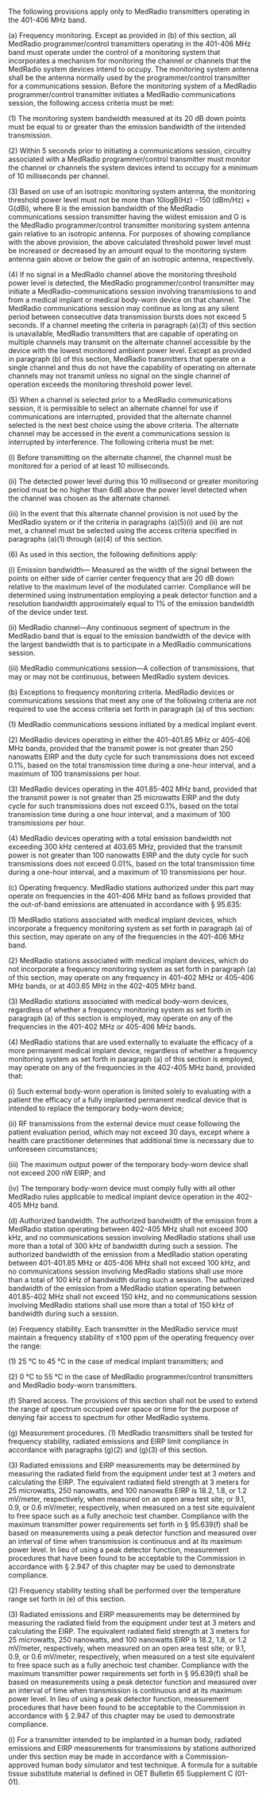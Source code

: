 The following provisions apply only to MedRadio transmitters operating in the 401-406 MHz band.

(a) Frequency monitoring. Except as provided in (b) of this section, all MedRadio programmer/control transmitters operating in the 401-406 MHz band must operate under the control of a monitoring system that incorporates a mechanism for monitoring the channel or channels that the MedRadio system devices intend to occupy. The monitoring system antenna shall be the antenna normally used by the programmer/control transmitter for a communications session. Before the monitoring system of a MedRadio programmer/control transmitter initiates a MedRadio communications session, the following access criteria must be met:

(1) The monitoring system bandwidth measured at its 20 dB down points must be equal to or greater than the emission bandwidth of the intended transmission.

(2) Within 5 seconds prior to initiating a communications session, circuitry associated with a MedRadio programmer/control transmitter must monitor the channel or channels the system devices intend to occupy for a minimum of 10 milliseconds per channel.

(3) Based on use of an isotropic monitoring system antenna, the monitoring threshold power level must not be more than 10logB(Hz) −150 (dBm/Hz) + G(dBi), where B is the emission bandwidth of the MedRadio communications session transmitter having the widest emission and G is the MedRadio programmer/control transmitter monitoring system antenna gain relative to an isotropic antenna. For purposes of showing compliance with the above provision, the above calculated threshold power level must be increased or decreased by an amount equal to the monitoring system antenna gain above or below the gain of an isotropic antenna, respectively.

(4) If no signal in a MedRadio channel above the monitoring threshold power level is detected, the MedRadio programmer/control transmitter may initiate a MedRadio-communications session involving transmissions to and from a medical implant or medical body-worn device on that channel. The MedRadio communications session may continue as long as any silent period between consecutive data transmission bursts does not exceed 5 seconds. If a channel meeting the criteria in paragraph (a)(3) of this section is unavailable, MedRadio transmitters that are capable of operating on multiple channels may transmit on the alternate channel accessible by the device with the lowest monitored ambient power level. Except as provided in paragraph (b) of this section, MedRadio transmitters that operate on a single channel and thus do not have the capability of operating on alternate channels may not transmit unless no signal on the single channel of operation exceeds the monitoring threshold power level.

(5) When a channel is selected prior to a MedRadio communications session, it is permissible to select an alternate channel for use if communications are interrupted, provided that the alternate channel selected is the next best choice using the above criteria. The alternate channel may be accessed in the event a communications session is interrupted by interference. The following criteria must be met:

(i) Before transmitting on the alternate channel, the channel must be monitored for a period of at least 10 milliseconds.

(ii) The detected power level during this 10 millisecond or greater monitoring period must be no higher than 6dB above the power level detected when the channel was chosen as the alternate channel.

(iii) In the event that this alternate channel provision is not used by the MedRadio system or if the criteria in paragraphs (a)(5)(i) and (ii) are not met, a channel must be selected using the access criteria specified in paragraphs (a)(1) through (a)(4) of this section.

(6) As used in this section, the following definitions apply:

(i) Emission bandwidth— Measured as the width of the signal between the points on either side of carrier center frequency that are 20 dB down relative to the maximum level of the modulated carrier. Compliance will be determined using instrumentation employing a peak detector function and a resolution bandwidth approximately equal to 1% of the emission bandwidth of the device under test.

(ii) MedRadio channel—Any continuous segment of spectrum in the MedRadio band that is equal to the emission bandwidth of the device with the largest bandwidth that is to participate in a MedRadio communications session.
                                    

(iii) MedRadio communications session—A collection of transmissions, that may or may not be continuous, between MedRadio system devices.

(b) Exceptions to frequency monitoring criteria. MedRadio devices or communications sessions that meet any one of the following criteria are not required to use the access criteria set forth in paragraph (a) of this section:

(1) MedRadio communications sessions initiated by a medical implant event.

(2) MedRadio devices operating in either the 401-401.85 MHz or 405-406 MHz bands, provided that the transmit power is not greater than 250 nanowatts EIRP and the duty cycle for such transmissions does not exceed 0.1%, based on the total transmission time during a one-hour interval, and a maximum of 100 transmissions per hour.

(3) MedRadio devices operating in the 401.85-402 MHz band, provided that the transmit power is not greater than 25 microwatts EIRP and the duty cycle for such transmissions does not exceed 0.1%, based on the total transmission time during a one hour interval, and a maximum of 100 transmissions per hour.

(4) MedRadio devices operating with a total emission bandwidth not exceeding 300 kHz centered at 403.65 MHz, provided that the transmit power is not greater than 100 nanowatts EIRP and the duty cycle for such transmissions does not exceed 0.01%, based on the total transmission time during a one-hour interval, and a maximum of 10 transmissions per hour.

(c) Operating frequency. MedRadio stations authorized under this part may operate on frequencies in the 401-406 MHz band as follows provided that the out-of-band emissions are attenuated in accordance with § 95.635:

(1) MedRadio stations associated with medical implant devices, which incorporate a frequency monitoring system as set forth in paragraph (a) of this section, may operate on any of the frequencies in the 401-406 MHz band.

(2) MedRadio stations associated with medical implant devices, which do not incorporate a frequency monitoring system as set forth in paragraph (a) of this section, may operate on any frequency in 401-402 MHz or 405-406 MHz bands, or at 403.65 MHz in the 402-405 MHz band.

(3) MedRadio stations associated with medical body-worn devices, regardless of whether a frequency monitoring system as set forth in paragraph (a) of this section is employed, may operate on any of the frequencies in the 401-402 MHz or 405-406 MHz bands.

(4) MedRadio stations that are used externally to evaluate the efficacy of a more permanent medical implant device, regardless of whether a frequency monitoring system as set forth in paragraph (a) of this section is employed, may operate on any of the frequencies in the 402-405 MHz band, provided that:

(i) Such external body-worn operation is limited solely to evaluating with a patient the efficacy of a fully implanted permanent medical device that is intended to replace the temporary body-worn device;

(ii) RF transmissions from the external device must cease following the patient evaluation period, which may not exceed 30 days, except where a health care practitioner determines that additional time is necessary due to unforeseen circumstances;

(iii) The maximum output power of the temporary body-worn device shall not exceed 200 nW EIRP; and

(iv) The temporary body-worn device must comply fully with all other MedRadio rules applicable to medical implant device operation in the 402-405 MHz band.

(d) Authorized bandwidth. The authorized bandwidth of the emission from a MedRadio station operating between 402-405 MHz shall not exceed 300 kHz, and no communications session involving MedRadio stations shall use more than a total of 300 kHz of bandwidth during such a session. The authorized bandwidth of the emission from a MedRadio station operating between 401-401.85 MHz or 405-406 MHz shall not exceed 100 kHz, and no communications session involving MedRadio stations shall use more than a total of 100 kHz of bandwidth during such a session. The authorized bandwidth of the emission from a MedRadio station operating between 401.85-402 MHz shall not exceed 150 kHz, and no communications session involving MedRadio stations shall use more than a total of 150 kHz of bandwidth during such a session.
                                    

(e) Frequency stability. Each transmitter in the MedRadio service must maintain a frequency stability of ±100 ppm of the operating frequency over the range:

(1) 25 °C to 45 °C in the case of medical implant transmitters; and

(2) 0 °C to 55 °C in the case of MedRadio programmer/control transmitters and MedRadio body-worn transmitters.

(f) Shared access. The provisions of this section shall not be used to extend the range of spectrum occupied over space or time for the purpose of denying fair access to spectrum for other MedRadio systems.

(g) Measurement procedures. (1) MedRadio transmitters shall be tested for frequency stability, radiated emissions and EIRP limit compliance in accordance with paragraphs (g)(2) and (g)(3) of this section.

(3) Radiated emissions and EIRP measurements may be determined by measuring the radiated field from the equipment under test at 3 meters and calculating the EIRP. The equivalent radiated field strength at 3 meters for 25 microwatts, 250 nanowatts, and 100 nanowatts EIRP is 18.2, 1.8, or 1.2 mV/meter, respectively, when measured on an open area test site; or 9.1, 0.9, or 0.6 mV/meter, respectively, when measured on a test site equivalent to free space such as a fully anechoic test chamber. Compliance with the maximum transmitter power requirements set forth in § 95.639(f) shall be based on measurements using a peak detector function and measured over an interval of time when transmission is continuous and at its maximum power level. In lieu of using a peak detector function, measurement procedures that have been found to be acceptable to the Commission in accordance with § 2.947 of this chapter may be used to demonstrate compliance.

(2) Frequency stability testing shall be performed over the temperature range set forth in (e) of this section.

(3) Radiated emissions and EIRP measurements may be determined by measuring the radiated field from the equipment under test at 3 meters and calculating the EIRP. The equivalent radiated field strength at 3 meters for 25 microwatts, 250 nanowatts, and 100 nanowatts EIRP is 18.2, 1.8, or 1.2 mV/meter, respectively, when measured on an open area test site; or 9.1, 0.9, or 0.6 mV/meter, respectively, when measured on a test site equivalent to free space such as a fully anechoic test chamber. Compliance with the maximum transmitter power requirements set forth in § 95.639(f) shall be based on measurements using a peak detector function and measured over an interval of time when transmission is continuous and at its maximum power level. In lieu of using a peak detector function, measurement procedures that have been found to be acceptable to the Commission in accordance with § 2.947 of this chapter may be used to demonstrate compliance.

(i) For a transmitter intended to be implanted in a human body, radiated emissions and EIRP measurements for transmissions by stations authorized under this section may be made in accordance with a Commission-approved human body simulator and test technique. A formula for a suitable tissue substitute material is defined in OET Bulletin 65 Supplement C (01-01).

